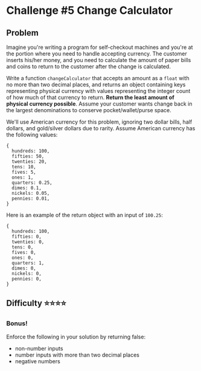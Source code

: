 # Challenge #5 Change Calculator

## Problem

Imagine you're writing a program for self-checkout machines and you're at the portion where you need to handle accepting currency. The customer inserts his/her money, and you need to calculate the amount of paper bills and coins to return to the customer after the change is calculated.

Write a function `changeCalculator` that accepts an amount as a `float` with no more than two decimal places, and returns an object containing keys representing physical currency with values representing the integer count of how much of that currency to return. **Return the least amount of physical currency possible**. Assume your customer wants change back in the largest denominations to conserve pocket/wallet/purse space.

We'll use American currency for this problem, ignoring two dollar bills, half dollars, and gold/silver dollars due to rarity. Assume American currency has the following values:

```
{
  hundreds: 100,
  fifties: 50,
  twenties: 20,
  tens: 10,
  fives: 5,
  ones: 1,
  quarters: 0.25,
  dimes: 0.1,
  nickels: 0.05,
  pennies: 0.01,
}
```

Here is an example of the return object with an input of `100.25`:

```
{
  hundreds: 100,
  fifties: 0,
  twenties: 0,
  tens: 0,
  fives: 0,
  ones: 0,
  quarters: 1,
  dimes: 0,
  nickels: 0,
  pennies: 0,
}
```

## Difficulty ⭐⭐⭐⭐

### Bonus!

Enforce the following in your solution by returning false:

* non-number inputs
* number inputs with more than two decimal places
* negative numbers